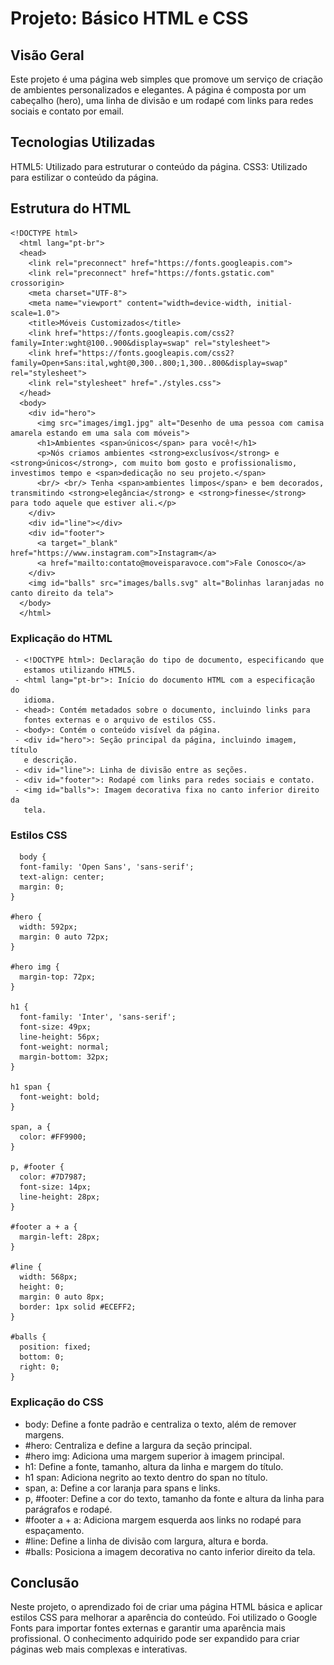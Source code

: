 
# Projeto: Básico HTML e CSS


## Visão Geral

Este projeto é uma página web simples que promove um serviço de criação de ambientes personalizados e elegantes. A página é composta por um cabeçalho (hero), uma linha de divisão e um rodapé com links para redes sociais e contato por email.

## Tecnologias Utilizadas

HTML5: Utilizado para estruturar o conteúdo da página.
CSS3: Utilizado para estilizar o conteúdo da página.


## Estrutura do HTML

    <!DOCTYPE html>
      <html lang="pt-br">
      <head>
        <link rel="preconnect" href="https://fonts.googleapis.com">
        <link rel="preconnect" href="https://fonts.gstatic.com" crossorigin>
        <meta charset="UTF-8">
        <meta name="viewport" content="width=device-width, initial-scale=1.0">
        <title>Móveis Customizados</title>
        <link href="https://fonts.googleapis.com/css2?family=Inter:wght@100..900&display=swap" rel="stylesheet">
        <link href="https://fonts.googleapis.com/css2?family=Open+Sans:ital,wght@0,300..800;1,300..800&display=swap" rel="stylesheet">
        <link rel="stylesheet" href="./styles.css">
      </head>
      <body>
        <div id="hero">
          <img src="images/img1.jpg" alt="Desenho de uma pessoa com camisa amarela estando em uma sala com móveis">
          <h1>Ambientes <span>únicos</span> para você!</h1>
          <p>Nós criamos ambientes <strong>exclusívos</strong> e <strong>únicos</strong>, com muito bom gosto e profissionalismo, investimos tempo e <span>dedicação no seu projeto.</span>
          <br/> <br/> Tenha <span>ambientes limpos</span> e bem decorados, transmitindo <strong>elegância</strong> e <strong>finesse</strong> para todo aquele que estiver ali.</p>
        </div>
        <div id="line"></div>
        <div id="footer">
          <a target="_blank" href="https://www.instagram.com">Instagram</a>
          <a href="mailto:contato@moveisparavoce.com">Fale Conosco</a>
        </div>
        <img id="balls" src="images/balls.svg" alt="Bolinhas laranjadas no canto direito da tela">
      </body>
      </html>



### Explicação do HTML

     - <!DOCTYPE html>: Declaração do tipo de documento, especificando que
       estamos utilizando HTML5.
     - <html lang="pt-br">: Início do documento HTML com a especificação do
       idioma.
     - <head>: Contém metadados sobre o documento, incluindo links para
       fontes externas e o arquivo de estilos CSS.
     - <body>: Contém o conteúdo visível da página.
     - <div id="hero">: Seção principal da página, incluindo imagem, título
       e descrição.
     - <div id="line">: Linha de divisão entre as seções.
     - <div id="footer">: Rodapé com links para redes sociais e contato.
     - <img id="balls">: Imagem decorativa fixa no canto inferior direito da
       tela.

 ### Estilos CSS

      body {
      font-family: 'Open Sans', 'sans-serif';
      text-align: center;
      margin: 0;
    }
    
    #hero {
      width: 592px;
      margin: 0 auto 72px;
    }
    
    #hero img {
      margin-top: 72px;
    }
    
    h1 {
      font-family: 'Inter', 'sans-serif';
      font-size: 49px;
      line-height: 56px;  
      font-weight: normal;
      margin-bottom: 32px;
    }
    
    h1 span {
      font-weight: bold;
    }
    
    span, a {
      color: #FF9900;
    }
    
    p, #footer {
      color: #7D7987;
      font-size: 14px;
      line-height: 28px;
    }
    
    #footer a + a {
      margin-left: 28px;
    }
    
    #line {
      width: 568px;
      height: 0;
      margin: 0 auto 8px;
      border: 1px solid #ECEFF2;
    }
    
    #balls {
      position: fixed;
      bottom: 0;
      right: 0;
    }


### Explicação do CSS

 - body: Define a fonte padrão e centraliza o texto, além de remover
   margens.
 - #hero: Centraliza e define a largura da seção principal.
 - #hero img: Adiciona uma margem superior à imagem principal.
 - h1: Define a fonte, tamanho, altura da linha e margem do título.
 - h1 span: Adiciona negrito ao texto dentro do span no título.
 - span, a: Define a cor laranja para spans e links.
 - p, #footer: Define a cor do texto, tamanho da fonte e altura da linha
   para parágrafos e rodapé.
 - #footer a + a: Adiciona margem esquerda aos links no rodapé para espaçamento.
 - #line: Define a linha de divisão com largura, altura e borda.
 - #balls: Posiciona a imagem decorativa no canto inferior direito da tela.

## Conclusão

Neste projeto, o aprendizado foi de criar uma página HTML básica e aplicar estilos CSS para melhorar a aparência do conteúdo. Foi utilizado o Google Fonts para importar fontes externas e garantir uma aparência mais profissional. O conhecimento adquirido pode ser expandido para criar páginas web mais complexas e interativas.
